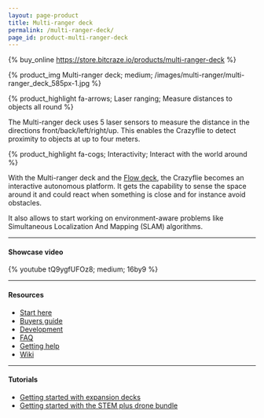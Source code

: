 ```yaml
---
layout: page-product
title: Multi-ranger deck
permalink: /multi-ranger-deck/
page_id: product-multi-ranger-deck
---
```


{% buy_online https://store.bitcraze.io/products/multi-ranger-deck %}

{% product_img Multi-ranger deck; medium;
/images/multi-ranger/multi-ranger_deck_585px-1.jpg
%}

{% product_highlight
fa-arrows;
Laser ranging;
Measure distances to objects all round
%}

The Multi-ranger deck uses 5 laser sensors to measure the distance in the directions front/back/left/right/up.
This enables the Crazyflie to detect proximity to objects at up to four meters.

{% product_highlight
fa-cogs;
Interactivity;
Interact with the world around
%}

With the Multi-ranger deck and the [Flow deck](/flow-deck-v2), the Crazyflie becomes an interactive autonomous platform.
It gets the capability to sense the space around it and could react when something is close and for instance avoid obstacles.

It also allows to start working on environment-aware problems like Simultaneous Localization And Mapping (SLAM) algorithms.

---

#### Showcase video
{% youtube tQ9ygfUFOz8; medium; 16by9 %}

---

#### Resources

- [Start here](/start/)
- [Buyers guide](/crazyflie-2-0-buyers-guide/)
- [Development](/development-overview/)
- [FAQ](/frequently-asked-questions-Crazyflie-2.0/)
- [Getting help](/getting-help/)
- [Wiki](https://wiki.bitcraze.io/projects:crazyflie2:expansionboards:multi-ranger)

---

#### Tutorials

 - [Getting started with expansion decks](/getting-started-with-expansion-decks/)
 - [Getting started with the STEM plus drone bundle](/getting-started-with-stem-plus-drone-bundle)
